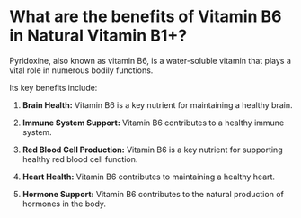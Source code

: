 # What are the benefits of Vitamin B6 in Natural Vitamin B1+?

Pyridoxine, also known as vitamin B6, is a water-soluble vitamin that plays a vital role in numerous bodily functions. 

Its key benefits include:    

1. **Brain Health:** Vitamin B6 is a key nutrient for maintaining a healthy brain. 

2. **Immune System Support:** Vitamin B6 contributes to a healthy immune system. 

3. **Red Blood Cell Production:** Vitamin B6 is a key nutrient for supporting healthy red blood cell function. 

4. **Heart Health:** Vitamin B6 contributes to maintaining a healthy heart. 

5. **Hormone Support:** Vitamin B6 contributes to the natural production of hormones in the body.